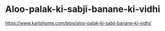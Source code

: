# Aloo-palak-ki-sabji-banane-ki-vidhi
https://www.kartohome.com/blog/aloo-palak-ki-sabji-banane-ki-vidhi/
